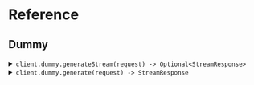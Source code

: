 # Reference
## Dummy
<details><summary><code>client.dummy.generateStream(request) -> Optional&lt;StreamResponse&gt;</code></summary>
<dl>
<dd>

#### 🔌 Usage

<dl>
<dd>

<dl>
<dd>

```java
client.dummy().generateStream(
    GenerateStreamRequest
        .builder()
        .stream(true)
        .numEvents(1)
        .build()
);
```
</dd>
</dl>
</dd>
</dl>

#### ⚙️ Parameters

<dl>
<dd>

<dl>
<dd>

**stream:** `Boolean` 
    
</dd>
</dl>

<dl>
<dd>

**numEvents:** `Integer` 
    
</dd>
</dl>
</dd>
</dl>


</dd>
</dl>
</details>

<details><summary><code>client.dummy.generate(request) -> StreamResponse</code></summary>
<dl>
<dd>

#### 🔌 Usage

<dl>
<dd>

<dl>
<dd>

```java
client.dummy().generate(
    Generateequest
        .builder()
        .stream(false)
        .numEvents(5)
        .build()
);
```
</dd>
</dl>
</dd>
</dl>

#### ⚙️ Parameters

<dl>
<dd>

<dl>
<dd>

**stream:** `Boolean` 
    
</dd>
</dl>

<dl>
<dd>

**numEvents:** `Integer` 
    
</dd>
</dl>
</dd>
</dl>


</dd>
</dl>
</details>
